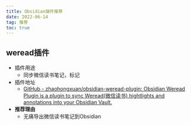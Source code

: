 ```yaml
---
title: Obsidian插件推荐
date: 2022-06-14
tag: 推荐
toc: true
---
```


##  weread插件
- 插件用途
	- 同步微信读书笔记，标记
- 插件地址
	- [GitHub - zhaohongxuan/obsidian-weread-plugin: Obsidian Weread Plugin is a plugin to sync Weread(微信读书) hightlights and annotations into your Obsidian Vault.](https://github.com/zhaohongxuan/obsidian-weread-plugin)
- **推荐理由**
	- 无痛导出微信读书笔记到Obsidian